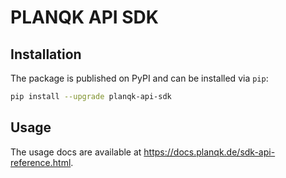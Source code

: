 # PLANQK API SDK

## Installation

The package is published on PyPI and can be installed via `pip`:

```bash
pip install --upgrade planqk-api-sdk
```

## Usage

The usage docs are available at <https://docs.planqk.de/sdk-api-reference.html>.
